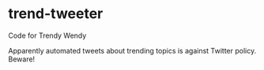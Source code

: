 # trend-tweeter
Code for Trendy Wendy

Apparently automated tweets about trending topics is against Twitter policy. Beware!
